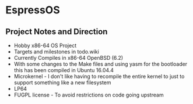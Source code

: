 # EspressOS

## Project Notes and Direction
* Hobby x86-64 OS Project
* Targets and milestones in todo.wiki
* Currently Compiles in x86-64 OpenBSD (6.2)
* With some changes to the Make files and using yasm for the bootloader this has been compiled in Ubuntu 16.04.4
* Microkernel -	I don't like having to recompile the entire kernel to just to support something like a new filesystem
* LP64
* FUGPL license - To avoid restrictions on code going upstream
